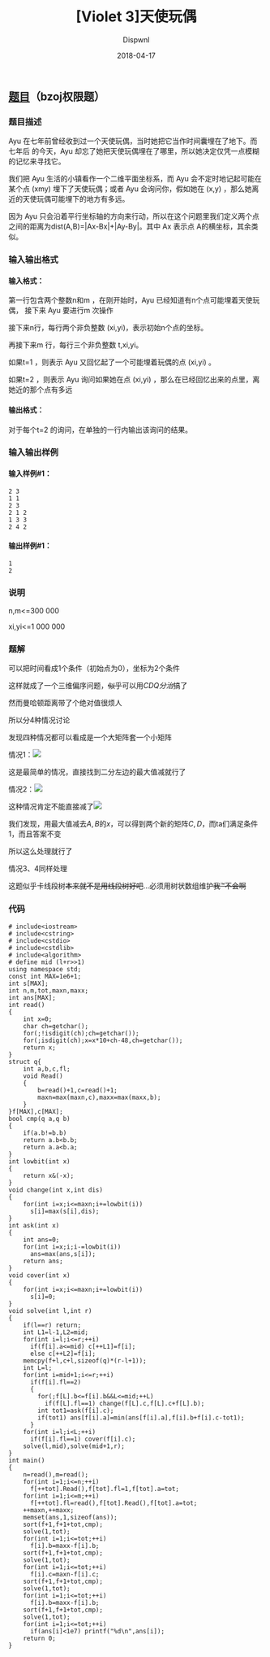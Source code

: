 ﻿---
layout:     post
title:      "[Violet 3]天使玩偶"
date:       2018-04-17
author:     "Dispwnl"
header-img: "img/used/33.jpg"
catalog: true
tags:
    - CDQ分治
---
## [题目](https://www.luogu.org/problemnew/show/P4169)（bzoj权限题）
### 题目描述
Ayu 在七年前曾经收到过一个天使玩偶，当时她把它当作时间囊埋在了地下。而七年后 的今天，Ayu 却忘了她把天使玩偶埋在了哪里，所以她决定仅凭一点模糊的记忆来寻找它。

我们把 Ayu 生活的小镇看作一个二维平面坐标系，而 Ayu 会不定时地记起可能在某个点 (xmy) 埋下了天使玩偶；或者 Ayu 会询问你，假如她在 (x,y) ，那么她离近的天使玩偶可能埋下的地方有多远。

因为 Ayu 只会沿着平行坐标轴的方向来行动，所以在这个问题里我们定义两个点之间的距离为dist(A,B)=|Ax-Bx|+|Ay-By|。其中 Ax 表示点 A的横坐标，其余类似。

### 输入输出格式
#### 输入格式：
第一行包含两个整数n和m ，在刚开始时，Ayu 已经知道有n个点可能埋着天使玩偶， 接下来 Ayu 要进行m 次操作

接下来n行，每行两个非负整数 (xi,yi)，表示初始n个点的坐标。

再接下来m 行，每行三个非负整数 t,xi,yi。

如果t=1 ，则表示 Ayu 又回忆起了一个可能埋着玩偶的点 (xi,yi) 。

如果t=2 ，则表示 Ayu 询问如果她在点 (xi,yi) ，那么在已经回忆出来的点里，离她近的那个点有多远

#### 输出格式：
对于每个t=2 的询问，在单独的一行内输出该询问的结果。

### 输入输出样例
#### 输入样例#1：
```plain
2 3 
1 1 
2 3 
2 1 2 
1 3 3 
2 4 2
```
#### 输出样例#1： 
```plain
1 
2
```
### 说明
n,m<=300 000

xi,yi<=1 000 000

### 题解

可以把时间看成1个条件（初始点为0），坐标为2个条件

这样就成了一个三维偏序问题，~~似乎~~可以用$CDQ分治$搞了

然而曼哈顿距离带了个绝对值很烦人

所以分4种情况讨论

发现四种情况都可以看成是一个大矩阵套一个小矩阵

情况1：![](/img/study/angel1.png)

这是最简单的情况，直接找到二分左边的最大值减就行了

情况2：![](/img/study/angel2.png)

这种情况肯定不能直接减了![](/img/study/angel3.png)

我们发现，用最大值减去$A,B$的$x$，可以得到两个新的矩阵$C,D$，而ta们满足条件1，而且答案不变

所以这么处理就行了

情况3、4同样处理

这题似乎卡线段树~~本来就不是用线段树好吧~~...必须用树状数组维护~~我™不会啊~~

### 代码
```
# include<iostream>
# include<cstring>
# include<cstdio>
# include<cstdlib>
# include<algorithm> 
# define mid (l+r>>1)
using namespace std;
const int MAX=1e6+1;
int s[MAX];
int n,m,tot,maxn,maxx;
int ans[MAX];
int read()
{
	int x=0;
	char ch=getchar();
	for(;!isdigit(ch);ch=getchar());
	for(;isdigit(ch);x=x*10+ch-48,ch=getchar());
	return x;
}
struct q{
	int a,b,c,fl;
	void Read()
	{
		b=read()+1,c=read()+1;
		maxn=max(maxn,c),maxx=max(maxx,b);
	}
}f[MAX],c[MAX];
bool cmp(q a,q b)
{
	if(a.b!=b.b)
	return a.b<b.b;
	return a.a<b.a;
}
int lowbit(int x)
{
	return x&(-x);
}
void change(int x,int dis)
{
	for(int i=x;i<=maxn;i+=lowbit(i))
	  s[i]=max(s[i],dis);
}
int ask(int x)
{
	int ans=0;
	for(int i=x;i;i-=lowbit(i))
	  ans=max(ans,s[i]);
	return ans;
}
void cover(int x)
{
	for(int i=x;i<=maxn;i+=lowbit(i))
	  s[i]=0;
}
void solve(int l,int r)
{
	if(l==r) return;
	int L1=l-1,L2=mid;
	for(int i=l;i<=r;++i)
	  if(f[i].a<=mid) c[++L1]=f[i];
	  else c[++L2]=f[i];
	memcpy(f+l,c+l,sizeof(q)*(r-l+1));
	int L=l;
	for(int i=mid+1;i<=r;++i)
	  if(f[i].fl==2)
	  {
	  	for(;f[L].b<=f[i].b&&L<=mid;++L)
	  	  if(f[L].fl==1) change(f[L].c,f[L].c+f[L].b);
	  	int tot1=ask(f[i].c);
		if(tot1) ans[f[i].a]=min(ans[f[i].a],f[i].b+f[i].c-tot1);
	  }
	for(int i=l;i<L;++i)
	  if(f[i].fl==1) cover(f[i].c);
	solve(l,mid),solve(mid+1,r);
}
int main()
{
	n=read(),m=read();
	for(int i=1;i<=n;++i)
	  f[++tot].Read(),f[tot].fl=1,f[tot].a=tot;
	for(int i=1;i<=m;++i)
	  f[++tot].fl=read(),f[tot].Read(),f[tot].a=tot;
	++maxn,++maxx;
	memset(ans,1,sizeof(ans));
	sort(f+1,f+1+tot,cmp);
	solve(1,tot);
	for(int i=1;i<=tot;++i)
	  f[i].b=maxx-f[i].b;
	sort(f+1,f+1+tot,cmp);
	solve(1,tot);
	for(int i=1;i<=tot;++i)
	  f[i].c=maxn-f[i].c;
	sort(f+1,f+1+tot,cmp);
	solve(1,tot);
	for(int i=1;i<=tot;++i)
	  f[i].b=maxx-f[i].b;
	sort(f+1,f+1+tot,cmp);
	solve(1,tot);
	for(int i=1;i<=tot;++i)
	  if(ans[i]<1e7) printf("%d\n",ans[i]);
	return 0;
}
```
